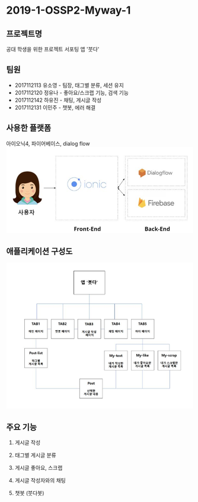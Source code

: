 ﻿2019-1-OSSP2-Myway-1
====================

프로젝트명
----------
공대 학생을 위한 프로젝트 서포팅 앱 '붓다'

팀원
---
- 2017112113 유소영 - 팀장, 태그별 분류, 세션 유지
- 2017112120 정유나 - 좋아요/스크랩 기능, 검색 기능
- 2017112142 하유진 - 채팅, 게시글 작성
- 2017112131 이민주 - 챗봇, 에러 해결

사용한 플랫폼
------------
아이오닉4, 파이어베이스, dialog flow
![platform](./image/platform.JPG)

애플리케이션 구성도
------------------
![apptable](./image/apptable.JPG)

주요 기능
---------

1. 게시글 작성

2. 태그별 게시글 분류

3. 게시글 좋아요, 스크랩

4. 게시글 작성자와의 채팅

5. 챗봇 (붓다봇)
